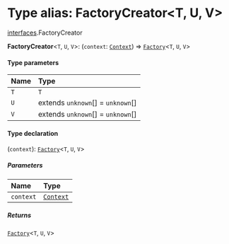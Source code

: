 # Type alias: FactoryCreator\<T, U, V>

[interfaces](/auto-docs/editor/modules/interfaces.md).FactoryCreator

**FactoryCreator**<`T`, `U`, `V`>: (`context`: [`Context`](/auto-docs/editor/interfaces/interfaces.Context.md)) => [`Factory`](/auto-docs/editor/types/interfaces.Factory.md)<`T`, `U`, `V`>

#### Type parameters

| Name | Type |
| :------ | :------ |
| `T` | `T` |
| `U` | extends `unknown`\[] = `unknown`\[] |
| `V` | extends `unknown`\[] = `unknown`\[] |

#### Type declaration

(`context`): [`Factory`](/auto-docs/editor/types/interfaces.Factory.md)<`T`, `U`, `V`>

##### Parameters

| Name | Type |
| :------ | :------ |
| `context` | [`Context`](/auto-docs/editor/interfaces/interfaces.Context.md) |

##### Returns

[`Factory`](/auto-docs/editor/types/interfaces.Factory.md)<`T`, `U`, `V`>
